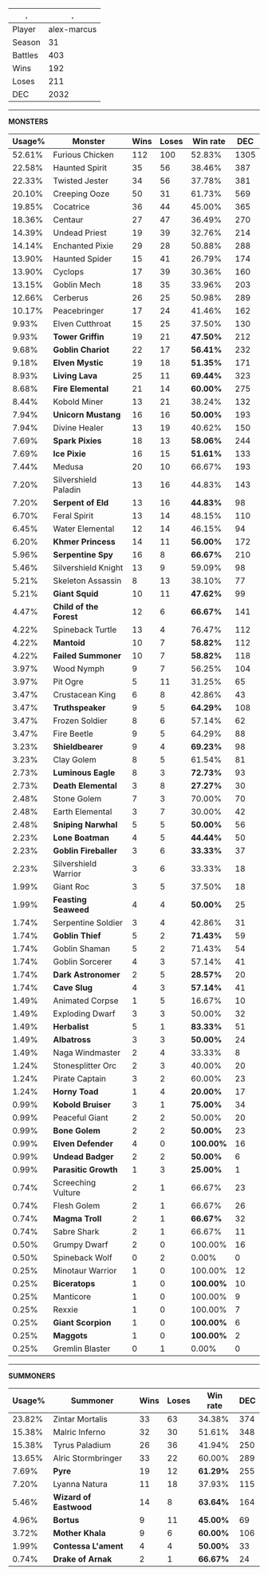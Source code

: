 .|.
|-|-
Player|alex-marcus
Season|31
Battles|403
Wins|192
Loses|211
DEC|2032

---
**MONSTERS**

Usage%|Monster|Wins|Loses|Win rate|DEC|
-|-|-|-|-|-|
52.61%|Furious Chicken|112|100|52.83%|1305|
22.58%|Haunted Spirit|35|56|38.46%|387|
22.33%|Twisted Jester|34|56|37.78%|381|
20.10%|Creeping Ooze|50|31|61.73%|569|
19.85%|Cocatrice|36|44|45.00%|365|
18.36%|Centaur|27|47|36.49%|270|
14.39%|Undead Priest|19|39|32.76%|214|
14.14%|Enchanted Pixie|29|28|50.88%|288|
13.90%|Haunted Spider|15|41|26.79%|174|
13.90%|Cyclops|17|39|30.36%|160|
13.15%|Goblin Mech|18|35|33.96%|203|
12.66%|Cerberus|26|25|50.98%|289|
10.17%|Peacebringer|17|24|41.46%|162|
9.93%|Elven Cutthroat|15|25|37.50%|130|
9.93%|**Tower Griffin**|19|21|**47.50%**|212|
9.68%|**Goblin Chariot**|22|17|**56.41%**|232|
9.18%|**Elven Mystic**|19|18|**51.35%**|171|
8.93%|**Living Lava**|25|11|**69.44%**|323|
8.68%|**Fire Elemental**|21|14|**60.00%**|275|
8.44%|Kobold Miner|13|21|38.24%|132|
7.94%|**Unicorn Mustang**|16|16|**50.00%**|193|
7.94%|Divine Healer|13|19|40.62%|150|
7.69%|**Spark Pixies**|18|13|**58.06%**|244|
7.69%|**Ice Pixie**|16|15|**51.61%**|133|
7.44%|Medusa|20|10|66.67%|193|
7.20%|Silvershield Paladin|13|16|44.83%|143|
7.20%|**Serpent of Eld**|13|16|**44.83%**|98|
6.70%|Feral Spirit|13|14|48.15%|110|
6.45%|Water Elemental|12|14|46.15%|94|
6.20%|**Khmer Princess**|14|11|**56.00%**|172|
5.96%|**Serpentine Spy**|16|8|**66.67%**|210|
5.46%|Silvershield Knight|13|9|59.09%|98|
5.21%|Skeleton Assassin|8|13|38.10%|77|
5.21%|**Giant Squid**|10|11|**47.62%**|99|
4.47%|**Child of the Forest**|12|6|**66.67%**|141|
4.22%|Spineback Turtle|13|4|76.47%|112|
4.22%|**Mantoid**|10|7|**58.82%**|112|
4.22%|**Failed Summoner**|10|7|**58.82%**|118|
3.97%|Wood Nymph|9|7|56.25%|104|
3.97%|Pit Ogre|5|11|31.25%|65|
3.47%|Crustacean King|6|8|42.86%|43|
3.47%|**Truthspeaker**|9|5|**64.29%**|108|
3.47%|Frozen Soldier|8|6|57.14%|62|
3.47%|Fire Beetle|9|5|64.29%|88|
3.23%|**Shieldbearer**|9|4|**69.23%**|98|
3.23%|Clay Golem|8|5|61.54%|81|
2.73%|**Luminous Eagle**|8|3|**72.73%**|93|
2.73%|**Death Elemental**|3|8|**27.27%**|30|
2.48%|Stone Golem|7|3|70.00%|70|
2.48%|Earth Elemental|3|7|30.00%|42|
2.48%|**Sniping Narwhal**|5|5|**50.00%**|56|
2.23%|**Lone Boatman**|4|5|**44.44%**|50|
2.23%|**Goblin Fireballer**|3|6|**33.33%**|37|
2.23%|Silvershield Warrior|3|6|33.33%|18|
1.99%|Giant Roc|3|5|37.50%|18|
1.99%|**Feasting Seaweed**|4|4|**50.00%**|25|
1.74%|Serpentine Soldier|3|4|42.86%|31|
1.74%|**Goblin Thief**|5|2|**71.43%**|59|
1.74%|Goblin Shaman|5|2|71.43%|54|
1.74%|Goblin Sorcerer|4|3|57.14%|41|
1.74%|**Dark Astronomer**|2|5|**28.57%**|20|
1.74%|**Cave Slug**|4|3|**57.14%**|41|
1.49%|Animated Corpse|1|5|16.67%|10|
1.49%|Exploding Dwarf|3|3|50.00%|32|
1.49%|**Herbalist**|5|1|**83.33%**|51|
1.49%|**Albatross**|3|3|**50.00%**|24|
1.49%|Naga Windmaster|2|4|33.33%|8|
1.24%|Stonesplitter Orc|2|3|40.00%|20|
1.24%|Pirate Captain|3|2|60.00%|23|
1.24%|**Horny Toad**|1|4|**20.00%**|17|
0.99%|**Kobold Bruiser**|3|1|**75.00%**|34|
0.99%|Peaceful Giant|2|2|50.00%|20|
0.99%|**Bone Golem**|2|2|**50.00%**|23|
0.99%|**Elven Defender**|4|0|**100.00%**|16|
0.99%|**Undead Badger**|2|2|**50.00%**|6|
0.99%|**Parasitic Growth**|1|3|**25.00%**|1|
0.74%|Screeching Vulture|2|1|66.67%|23|
0.74%|Flesh Golem|2|1|66.67%|26|
0.74%|**Magma Troll**|2|1|**66.67%**|32|
0.74%|Sabre Shark|2|1|66.67%|11|
0.50%|Grumpy Dwarf|2|0|100.00%|16|
0.50%|Spineback Wolf|0|2|0.00%|0|
0.25%|Minotaur Warrior|1|0|100.00%|12|
0.25%|**Biceratops**|1|0|**100.00%**|10|
0.25%|Manticore|1|0|100.00%|9|
0.25%|Rexxie|1|0|100.00%|7|
0.25%|**Giant Scorpion**|1|0|**100.00%**|6|
0.25%|**Maggots**|1|0|**100.00%**|2|
0.25%|Gremlin Blaster|0|1|0.00%|0|

---
**SUMMONERS**

Usage%|Summoner|Wins|Loses|Win rate|DEC|
-|-|-|-|-|-|
23.82%|Zintar Mortalis|33|63|34.38%|374|
15.38%|Malric Inferno|32|30|51.61%|348|
15.38%|Tyrus Paladium|26|36|41.94%|250|
13.65%|Alric Stormbringer|33|22|60.00%|289|
7.69%|**Pyre**|19|12|**61.29%**|255|
7.20%|Lyanna Natura|11|18|37.93%|115|
5.46%|**Wizard of Eastwood**|14|8|**63.64%**|164|
4.96%|**Bortus**|9|11|**45.00%**|69|
3.72%|**Mother Khala**|9|6|**60.00%**|106|
1.99%|**Contessa L'ament**|4|4|**50.00%**|33|
0.74%|**Drake of Arnak**|2|1|**66.67%**|24|

